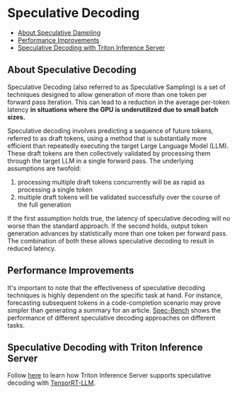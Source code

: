 <!--
# Copyright 2025, NVIDIA CORPORATION & AFFILIATES. All rights reserved.
#
# Redistribution and use in source and binary forms, with or without
# modification, are permitted provided that the following conditions
# are met:
#  * Redistributions of source code must retain the above copyright
#    notice, this list of conditions and the following disclaimer.
#  * Redistributions in binary form must reproduce the above copyright
#    notice, this list of conditions and the following disclaimer in the
#    documentation and/or other materials provided with the distribution.
#  * Neither the name of NVIDIA CORPORATION nor the names of its
#    contributors may be used to endorse or promote products derived
#    from this software without specific prior written permission.
#
# THIS SOFTWARE IS PROVIDED BY THE COPYRIGHT HOLDERS ``AS IS'' AND ANY
# EXPRESS OR IMPLIED WARRANTIES, INCLUDING, BUT NOT LIMITED TO, THE
# IMPLIED WARRANTIES OF MERCHANTABILITY AND FITNESS FOR A PARTICULAR
# PURPOSE ARE DISCLAIMED.  IN NO EVENT SHALL THE COPYRIGHT OWNER OR
# CONTRIBUTORS BE LIABLE FOR ANY DIRECT, INDIRECT, INCIDENTAL, SPECIAL,
# EXEMPLARY, OR CONSEQUENTIAL DAMAGES (INCLUDING, BUT NOT LIMITED TO,
# PROCUREMENT OF SUBSTITUTE GOODS OR SERVICES; LOSS OF USE, DATA, OR
# PROFITS; OR BUSINESS INTERRUPTION) HOWEVER CAUSED AND ON ANY THEORY
# OF LIABILITY, WHETHER IN CONTRACT, STRICT LIABILITY, OR TORT
# (INCLUDING NEGLIGENCE OR OTHERWISE) ARISING IN ANY WAY OUT OF THE USE
# OF THIS SOFTWARE, EVEN IF ADVISED OF THE POSSIBILITY OF SUCH DAMAGE.
-->

# Speculative Decoding

- [About Speculative Dampling](#about-speculative-decoding)
- [Performance Improvements](#performance-improvements)
- [Speculative Decoding with Triton Inference Server](#speculative-decoding-with-triton-inference-server)


## About Speculative Decoding

Speculative Decoding (also referred to as Speculative Sampling) is a set of techniques designed to allow generation of more than one token per forward pass iteration. This can lead to a reduction in the average per-token latency **in situations where the GPU is underutilized due to small batch sizes.**

Speculative decoding involves predicting a sequence of future tokens, referred to as draft tokens, using a method that is substantially more efficient than repeatedly executing the target Large Language Model (LLM).
These draft tokens are then collectively validated by processing them through the target LLM in a single forward pass. The underlying assumptions are twofold:

1. processing multiple draft tokens concurrently will be as rapid as processing a single token
2. multiple draft tokens will be validated successfully over the course of the full generation

If the first assumption holds true, the latency of speculative decoding will no worse than the standard approach. If the second holds, output token generation advances by statistically more than one token per forward pass.
The combination of both these allows speculative decoding to result in reduced latency.

## Performance Improvements

It's important to note that the effectiveness of speculative decoding techniques is highly dependent
on the specific task at hand. For instance, forecasting subsequent tokens in a code-completion scenario
may prove simpler than generating a summary for an article. [Spec-Bench](https://sites.google.com/view/spec-bench)
shows the performance of different speculative decoding approaches on different tasks.

## Speculative Decoding with Triton Inference Server
Follow [here](TRT-LLM/README.md) to learn how Triton Inference Server supports speculative decoding with [TensorRT-LLM](https://github.com/NVIDIA/TensorRT-LLM).
